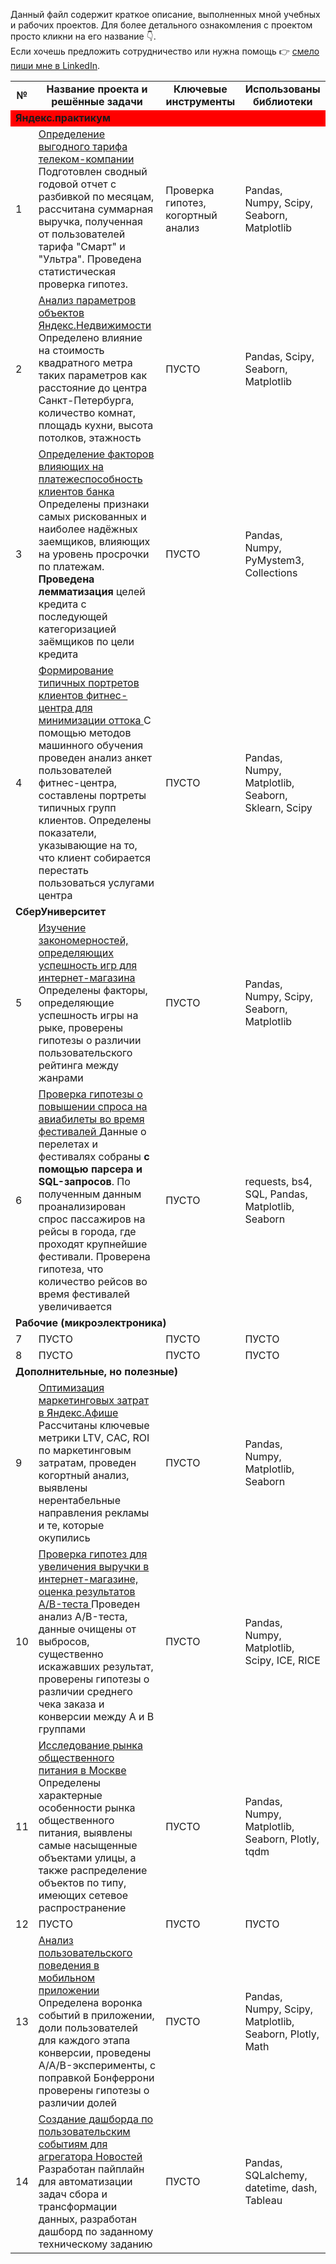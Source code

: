 Данный файл содержит краткое описание, выполненных мной учебных и рабочих проектов. Для более детального ознакомления с проектом просто кликни на его название :point_down:.  
Если хочешь предложить сотрудничество или нужна помощь :point_right: [смело пиши мне в LinkedIn](http://www.linkedin.com/in/slavasun).


<table>
    <tr>
        <td align="center"> <b> № </b> </td>
        <td align="center"> <b> Название проекта и решённые задачи </b> </td>
        <td align="center"> <b> Ключевые инструменты </b> </td>
        <td align="center"> <b> Использованы библиотеки </b> </td>
    </tr>
    <tr>
        <td colspan="4" bgcolor="red" ><b> Яндекс.практикум</b></td>
    </tr>  
    <tr>
        <td>1</td>
        <td> <a href="https://github.com/slavasun/Slavasun_Portfolio/blob/master/yandex_realty"> Определение выгодного тарифа телеком-компании </a> 
    <br> Подготовлен сводный годовой отчет с разбивкой по месяцам, рассчитана суммарная выручка, полученная от пользователей тарифа "Смарт" и "Ультра". Проведена статистическая проверка гипотез. </td>
        <td>Проверка гипотез, когортный анализ</td>
        <td>Pandas, Numpy, Scipy, Seaborn, Matplotlib</td>
    </tr>
    <tr>
        <td>2</td>
        <td><a href="https://github.com/slavasun/Slavasun_Portfolio/blob/master/yandex_realty"> Анализ параметров объектов Яндекс.Недвижимости </a> 
    <br> Определено влияние на стоимость квадратного метра таких параметров как расстояние до центра Санкт-Петербурга, количество комнат, площадь кухни, высота потолков, этажность</td>
        <td>ПУСТО</td>
        <td>Pandas, Scipy, Seaborn, Matplotlib</td>
    </tr>
    <tr>
        <td>3</td>
        <td><a href="https://github.com/slavasun/Slavasun_Portfolio/blob/master/bank_debts"> Определение факторов влияющих на платежеспособность клиентов банка </a>
      Определены признаки самых рискованных и наиболее надёжных заемщиков, влияющих на уровень просрочки по платежам. <b>Проведена лемматизация</b> целей кредита с последующей категоризацией заёмщиков по цели кредита</td>
        <td>ПУСТО</td>
        <td>Pandas, Numpy, PyMystem3, Collections</td>
    </tr>
    <tr>
        <td>4</td>
        <td><a href="https://github.com/slavasun/Slavasun_Portfolio/blob/master/ML_fitness"> Формирование типичных портретов клиентов фитнес-центра для минимизации оттока </a>
      С помощью методов машинного обучения проведен анализ анкет пользователей фитнес-центра, составлены портреты типичных групп клиентов. Определены показатели, указывающие на то, что клиент собирается перестать пользоваться услугами центра</td>
        <td>ПУСТО</td>
        <td>Pandas, Numpy, Matplotlib, Seaborn, Sklearn, Scipy</td>
    </tr>
    <tr>
        <td colspan="4"><b> СберУниверситет </b><b> </b></td>
    </tr>
    <tr>
        <td>5</td>
        <td><a href="https://github.com/slavasun/Slavasun_Portfolio/blob/master/games_platforms"> Изучение закономерностей, определяющих успешность игр для интернет-магазина </a> 
      Определены факторы, определяющие успешность игры на рыке, проверены гипотезы о различии пользовательского рейтинга между жанрами</td>
        <td>ПУСТО</td>
        <td>Pandas, Numpy, Scipy, Seaborn, Matplotlib</td>
    </tr>
    <tr>
        <td>6</td>
        <td><a href="https://github.com/slavasun/Slavasun_Portfolio/blob/master/avia_flights"> Проверка гипотезы о повышении спроса на авиабилеты во время фестивалей </a>
      Данные о перелетах и фестивалях собраны <b>с помощью парсера и SQL-запросов</b>. По полученным данным проанализирован спрос пассажиров на рейсы в города, где проходят крупнейшие фестивали. Проверена гипотеза, что количество рейсов во время фестивалей увеличивается </td>
        <td>ПУСТО</td>
        <td>requests, bs4, SQL, Pandas, Matplotlib, Seaborn</td>
    </tr>
    <tr>
        <td colspan="4"><b>Рабочие (микроэлектроника)</b></td>
    </tr>
    <tr>
        <td>7</td>
        <td>ПУСТО</td>
        <td>ПУСТО</td>
        <td>ПУСТО</td>
    </tr>
    <tr>
        <td>8</td>
        <td>ПУСТО</td>
        <td>ПУСТО</td>
        <td>ПУСТО</td>
    </tr>
    <tr>
        <td colspan="4"><b> Дополнительные, но полезные)</b></td>
    </tr>
    <tr>
        <td>9</td>
        <td><a href="https://github.com/slavasun/Slavasun_Portfolio/blob/master/unit_economics"> Оптимизация маркетинговых затрат в Яндекс.Афише </a>
      Рассчитаны ключевые метрики LTV, CAC, ROI по маркетинговым затратам, проведен когортный анализ, выявлены нерентабельные направления рекламы и те, которые окупились </td>
        <td>ПУСТО</td>
        <td>Pandas, Numpy, Matplotlib, Seaborn</td>
    </tr>
    <tr>
        <td>10</td>
        <td><a href="https://github.com/slavasun/Slavasun_Portfolio/blob/master/AB_testing"> Проверка гипотез для увеличения выручки в интернет-магазине, оценка результатов A/B-теста </a> Проведен анализ A/B-теста, данные очищены от выбросов, существенно искажавших результат, проверены гипотезы о различии среднего чека заказа и конверсии между А и В группами</td>
        <td>ПУСТО</td>
        <td>Pandas, Numpy, Matplotlib, Scipy, ICE, RICE</td>
    </tr>
    <tr>
        <td>11</td>
        <td><a href="https://github.com/slavasun/Slavasun_Portfolio/blob/master/Moscow_restaurants"> Исследование рынка общественного питания в Москве </a> Определены характерные особенности рынка общественного питания, выявлены самые насыщенные объектами улицы, а также распределение объектов по типу, имеющих сетевое распространение </td>
        <td>ПУСТО</td>
        <td>Pandas, Numpy, Matplotlib, Seaborn, Plotly, tqdm</td>
    </tr>
    <tr>
        <td>12</td>
        <td>ПУСТО</td>
        <td>ПУСТО</td>
        <td>ПУСТО</td>
    </tr>
    <tr>
        <td>13</td>
        <td><a href="https://github.com/slavasun/Slavasun_Portfolio/blob/master/event_funnel"> Анализ пользовательского поведения в мобильном приложении </a> Определена воронка событий в приложении, доли пользователей для каждого этапа конверсии, проведены A/A/B-эксперименты, с поправкой Бонферрони проверены гипотезы о различии долей</td>
        <td>ПУСТО</td>
        <td>Pandas, Numpy, Scipy, Matplotlib, Seaborn, Plotly, Math</td>
    </tr>
    <tr>
        <td>14</td>
        <td><a href="https://github.com/slavasun/Slavasun_Portfolio/blob/master/tableau_dash_yandex_zen"> Создание дашборда по пользовательским событиям для агрегатора Новостей </a> Разработан пайплайн для автоматизации задач сбора и трансформации данных, разработан дашборд по заданному техническому заданию</td>
        <td>ПУСТО</td>
        <td>Pandas, SQLalchemy, datetime, dash, Tableau</td>
    </tr>
</table>
